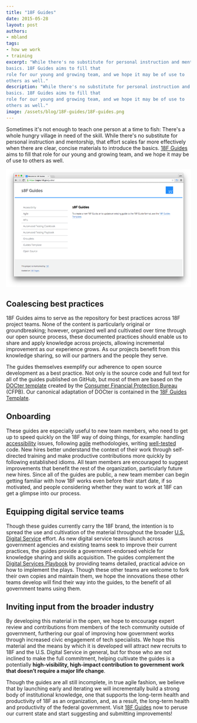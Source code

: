 ```yaml
---
title: "18F Guides"
date: 2015-05-28
layout: post
authors:
- mbland
tags:
- how we work
- training
excerpt: "While there's no substitute for personal instruction and mentorship, that effort scales far more effectively when there are clear, concise materials to introduce the
basics. 18F Guides aims to fill that
role for our young and growing team, and we hope it may be of use to
others as well."
description: "While there's no substitute for personal instruction and mentorship, that effort scales far more effectively when there are clear, concise materials to introduce the
basics. 18F Guides aims to fill that
role for our young and growing team, and we hope it may be of use to
others as well."
image: /assets/blog/18F-guides/18F-guides.png
---
```

Sometimes it's not enough to teach one person at a time to fish: There's
a whole hungry village in need of the skill. While there's no substitute
for personal instruction and mentorship, that effort scales far more
effectively when there are clear, concise materials to introduce the
basics. [18F Guides](https://pages.18f.gov/guides/) aims to fill that
role for our young and growing team, and we hope it may be of use to
others as well.

![18F Guides homepage](/assets/blog/18F-guides/18F-guides.png)

## Coalescing best practices

18F Guides aims to serve as the repository for best practices across 18F
project teams. None of the content is particularly original or
groundbreaking; however, organized well and cultivated over time through
our open source process, these documented practices should enable us to
share and apply knowledge across projects, allowing incremental
improvement as our experience grows. As our projects benefit from this
knowledge sharing, so will our partners and the people they serve.

The guides themselves exemplify our adherence to open source development
as a best practice. Not only is the source code and full text for all of
the guides published on GitHub, but most of them are based on the
[DOCter template](https://github.com/cfpb/DOCter) created by the
[Consumer Financial Protection Bureau](http://www.consumerfinance.gov/) (CFPB). Our canonical
adaptation of DOCter is contained in the [18F Guides Template](https://pages.18f.gov/guides-template/).

## Onboarding

These guides are especially useful to new team members, who need to get
up to speed quickly on the 18F way of doing things, for example:
handling [accessibility](https://pages.18f.gov/accessibility/) issues,
following [agile](https://pages.18f.gov/agile/) methodologies, writing
[well-tested](https://pages.18f.gov/automated-testing-playbook/) code.
New hires better understand the context of their work through
self-directed training and make productive contributions more quickly by
following established idioms. All team members are encouraged to suggest
improvements that benefit the rest of the organization, particularly
future new hires. Since all of the guides are public, a new team member
can begin getting familiar with how 18F works even before their start
date, if so motivated, and people considering whether they want to work
at 18F can get a glimpse into our process.

## Equipping digital service teams

Though these guides currently carry the 18F brand, the intention is to
spread the use and cultivation of the material throughout the broader
[U.S. Digital Service](https://wh.gov/usds/) effort. As new digital
service teams launch across government agencies and existing teams seek
to improve their current practices, the guides provide a
government-endorsed vehicle for knowledge sharing and skills
acquisition. The guides complement the [Digital Services Playbook](https://playbook.cio.gov) by providing teams detailed,
practical advice on how to implement the plays. Though these other teams
are welcome to fork their own copies and maintain them, we hope the
innovations these other teams develop will find their way into the
guides, to the benefit of all government teams using them.

## Inviting input from the broader industry

By developing this material in the open, we hope to encourage expert
review and contributions from members of the tech community outside of
government, furthering our goal of improving how government works
through increased civic engagement of tech specialists. We hope this
material and the means by which it is developed will attract new
recruits to 18F and the U.S. Digital Service in general, but for those
who are not inclined to make the full commitment, helping cultivate the
guides is a potentially **high-visibility, high-impact contribution to
government work that doesn’t require a major life change**.

Though the guides are all still incomplete, in true agile fashion, we
believe that by launching early and iterating we will incrementally
build a strong body of institutional knowledge, one that supports the
long-term health and productivity of 18F as an organization, and, as a
result, the long-term health and productivity of the federal government.
Visit [18F Guides](https://pages.18f.gov/guides/) now to peruse our
current state and start suggesting and submitting improvements!
